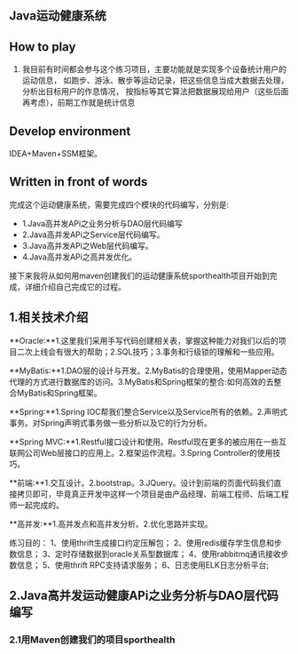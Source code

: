 ## Java运动健康系统
## How to play

 1. 我目前有时间都会参与这个练习项目，主要功能就是实现多个设备统计用户的运动信息，
 如跑步、游泳、散步等运动记录，把这些信息当成大数据去处理，分析出目标用户的作息情况，
 按指标等其它算法把数据展现给用户（这些后面再考虑），前期工作就是统计信息
 
## Develop environment
IDEA+Maven+SSM框架。  

## Written in front of words


完成这个运动健康系统，需要完成四个模块的代码编写，分别是:  

- 1.Java高并发APi之业务分析与DAO层代码编写
- 2.Java高并发APi之Service层代码编写。
- 3.Java高并发APi之Web层代码编写。
- 4.Java高并发APi之高并发优化。


接下来我将从如何用maven创建我们的运动健康系统sporthealth项目开始到完成，详细介绍自己完成它的过程。  

## 1.相关技术介绍
**Oracle:**1.这里我们采用手写代码创建相关表，掌握这种能力对我们以后的项目二次上线会有很大的帮助；2.SQL技巧；3.事务和行级锁的理解和一些应用。  

**MyBatis:**1.DAO层的设计与开发。2.MyBatis的合理使用，使用Mapper动态代理的方式进行数据库的访问。3.MyBatis和Spring框架的整合:如何高效的去整合MyBatis和Spring框架。  

**Spring:**1.Spring IOC帮我们整合Service以及Service所有的依赖。2.声明式事务。对Spring声明式事务做一些分析以及它的行为分析。  

**Spring MVC:**1.Restful接口设计和使用。Restful现在更多的被应用在一些互联网公司Web层接口的应用上。2.框架运作流程。3.Spring Controller的使用技巧。  

**前端:**1.交互设计。2.bootstrap。3.JQuery。设计到前端的页面代码我们直接拷贝即可，毕竟真正开发中这样一个项目是由产品经理、前端工程师、后端工程师一起完成的。  

**高并发:**1.高并发点和高并发分析。2.优化思路并实现。  

练习目的：
1、使用thrift生成接口约定压解包；
2、使用redis缓存学生信息和步数信息；
3、定时存储数据到oracle关系型数据库；
4、使用rabbitmq通讯接收步数信息；
5、使用thrift RPC支持请求服务；
6、日志使用ELK日志分析平台; 

## 2.Java高并发运动健康APi之业务分析与DAO层代码编写

### 2.1用Maven创建我们的项目sporthealth






